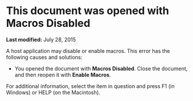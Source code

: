 
# This document was opened with Macros Disabled

 **Last modified:** July 28, 2015

A host application may disable or enable macros. This error has the following causes and solutions:




- You opened the document with  **Macros Disabled**. Close the document, and then reopen it with  **Enable Macros**.
    

For additional information, select the item in question and press F1 (in Windows) or HELP (on the Macintosh).

